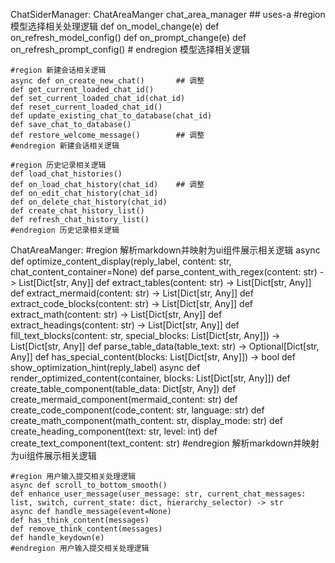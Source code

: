 
ChatSiderManager:
    ChatAreaManger chat_area_manager     ## uses-a 
    #region 模型选择相关处理逻辑
    def on_model_change(e)
    def on_refresh_model_config()
    def on_prompt_change(e)
    def on_refresh_prompt_config()
    # endregion 模型选择相关逻辑
    
    #region 新建会话相关逻辑
    async def on_create_new_chat()       ## 调整
    def get_current_loaded_chat_id()
    def set_current_loaded_chat_id(chat_id)
    def reset_current_loaded_chat_id()
    def update_existing_chat_to_database(chat_id)
    def save_chat_to_database()
    def restore_welcome_message()        ## 调整
    #endregion 新建会话相关逻辑

    #region 历史记录相关逻辑
    def load_chat_histories()
    def on_load_chat_history(chat_id)    ## 调整
    def on_edit_chat_history(chat_id)
    def on_delete_chat_history(chat_id)
    def create_chat_history_list()
    def refresh_chat_history_list()
    #endregion 历史记录相关逻辑

ChatAreaManger:
    #region 解析markdown并映射为ui组件展示相关逻辑 
    async def optimize_content_display(reply_label, content: str, chat_content_container=None)
    def parse_content_with_regex(content: str) -> List[Dict[str, Any]]
    def extract_tables(content: str) -> List[Dict[str, Any]]
    def extract_mermaid(content: str) -> List[Dict[str, Any]]
    def extract_code_blocks(content: str) -> List[Dict[str, Any]]
    def extract_math(content: str) -> List[Dict[str, Any]]
    def extract_headings(content: str) -> List[Dict[str, Any]]
    def fill_text_blocks(content: str, special_blocks: List[Dict[str, Any]]) -> List[Dict[str, Any]]
    def parse_table_data(table_text: str) -> Optional[Dict[str, Any]]
    def has_special_content(blocks: List[Dict[str, Any]]) -> bool
    def show_optimization_hint(reply_label)
    async def render_optimized_content(container, blocks: List[Dict[str, Any]])
    def create_table_component(table_data: Dict[str, Any])
    def create_mermaid_component(mermaid_content: str)
    def create_code_component(code_content: str, language: str)
    def create_math_component(math_content: str, display_mode: str)
    def create_heading_component(text: str, level: int)
    def create_text_component(text_content: str)
    #endregion  解析markdown并映射为ui组件展示相关逻辑

    #region 用户输入提交相关处理逻辑
    async def scroll_to_bottom_smooth()
    def enhance_user_message(user_message: str, current_chat_messages: list, switch, current_state: dict, hierarchy_selector) -> str
    async def handle_message(event=None)
    def has_think_content(messages)
    def remove_think_content(messages)
    def handle_keydown(e)
    #endregion 用户输入提交相关处理逻辑


    